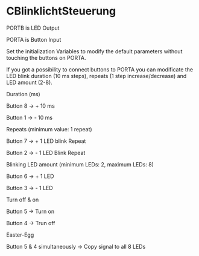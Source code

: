 # CBlinklichtSteuerung

PORTB is LED Output

PORTA is Button Input

Set the initialization Variables to modify the default parameters without touching the buttons on PORTA.

If you got a possibility to connect buttons to PORTA you can modificate the LED blink duration (10 ms steps), repeats (1 step increase/decrease) and LED amount (2-8).


Duration (ms)

Button 8 -> + 10 ms

Button 1 -> - 10 ms


Repeats (minimum value: 1 repeat)

Button 7 -> + 1 LED blink Repeat

Button 2 -> - 1 LED Blink Repeat


Blinking LED amount (minimum LEDs: 2, maximum LEDs: 8)

Button 6 -> + 1 LED

Button 3 -> - 1 LED


Turn off & on

Button 5 -> Turn on

Button 4 -> Trun off


Easter-Egg

Button 5 & 4 simultaneously -> Copy signal to all 8 LEDs
